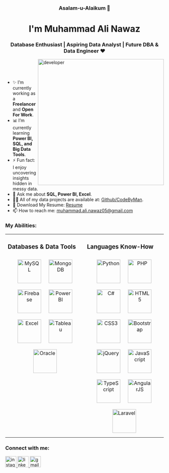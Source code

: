 <!-- Intro Start -->
<div align="center">
<h3><strong>Asalam-u-Alaikum 🤝</strong></h3>
<!-- <img src="header.png" alt="header"> -->
 <h1>I'm Muhammad Ali Nawaz</h1>
<h3>Database Enthusiast | Aspiring Data Analyst | Future DBA & Data Engineer ❤️</h3>
</div>
<img align="right" alt="developer" width="400" src="https://i.pinimg.com/originals/77/29/f4/7729f4ebf5dd3d6754dee0ed5837ef77.gif">
<br>
<br>
<br>
<ul>
    <li>✨ I’m currently working as a <strong>Freelancer</strong> and <strong>Open For Work</strong>.</li>
    <li>📊 I’m currently learning <strong>Power BI, SQL, and Big Data Tools</strong>.</li>
    <li>⚡ Fun fact: I enjoy uncovering insights hidden in messy data.</li>
    <li>💬 Ask me about <strong>SQL, Power BI, Excel</strong>.</li>
    <li>👨‍💻 All of my data projects are available at: <a href="https://github.com/CodeByMan?tab=repositories">Github/CodeByMan</a>.</li>
    <li>🌈 Download My Resume: <a href="https://www.canva.com/design/DAGmm14zCuo/aQRlIZQVy6qORQ9u430aJw/view?utm_content=DAGmm14zCuo&utm_campaign=designshare&utm_medium=link2&utm_source=uniquelinks&utlId=h4d7238dab2">Resume</a></li>
    <li>📫 How to reach me: <a href="mailto:muhammad.ali.nawaz05@gmail.com">muhammad.ali.nawaz05@gmail.com</a></li>
</ul>
<!-- Intro End -->

<!-- Skills Section-->

<h3 align="left">My Abilities:</h3>

<!-- Skills Table Start -->
<table>
  <tr>

<!-- Databases & Tools Start -->
<td valign="top" width="50%">
<h3 align="left">Databases & Data Tools</h3>
<div align="center">  
<a href="https://www.mysql.com/" target="_blank"><img style="margin: 10px" src="https://profilinator.rishav.dev/skills-assets/mysql-original-wordmark.svg" alt="MySQL" height="75" /></a>   
<a href="https://www.mongodb.com/" target="_blank"><img style="margin: 10px" src="https://profilinator.rishav.dev/skills-assets/mongodb-original-wordmark.svg" alt="MongoDB" height="75" /></a>  
<a href="https://firebase.google.com/" target="_blank"><img style="margin: 10px" src="https://profilinator.rishav.dev/skills-assets/firebase.png" alt="Firebase" height="75" /></a>  
<a href="https://powerbi.microsoft.com/" target="_blank"><img style="margin: 10px" src="https://cdn.worldvectorlogo.com/logos/power-bi-1.svg" alt="Power BI" height="75" /></a>  
<a href="https://www.microsoft.com/en-us/microsoft-365/excel" target="_blank"><img style="margin: 10px" src="https://img.icons8.com/color/480/microsoft-excel-2019.png" alt="Excel" height="75" /></a>  
<a href="https://www.tableau.com/" target="_blank"><img style="margin: 10px" src="https://cdn.worldvectorlogo.com/logos/tableau-software.svg" alt="Tableau" height="75" /></a>
<a href="https://www.oracle.com/database/" target="_blank"><img style="margin: 10px" src="https://cdn.worldvectorlogo.com/logos/oracle-6.svg" alt="Oracle" height="75" /></a> 
</div>
</td>
<!-- Databases & Tools End -->

<!-- Programming Languages Start -->
<td valign="top" width="50%">
<h3 align="left">Languages Know-How</h3>
<div align="center">  
<a href="https://www.python.org/" target="_blank"><img style="margin: 10px" src="https://profilinator.rishav.dev/skills-assets/python-original.svg" alt="Python" height="75" /></a>  
<a href="https://www.php.net/" target="_blank"><img style="margin: 10px" src="https://profilinator.rishav.dev/skills-assets/php-original.svg" alt="PHP" height="75" /></a>  
<a href="https://learn.microsoft.com/en-us/dotnet/csharp/" target="_blank"><img style="margin: 10px" src="https://profilinator.rishav.dev/skills-assets/csharp-original.svg" alt="C#" height="75" /></a>  
<a href="https://en.wikipedia.org/wiki/HTML5" target="_blank"><img style="margin: 10px" src="https://profilinator.rishav.dev/skills-assets/html5-original-wordmark.svg" alt="HTML5" height="75" /></a>  
<a href="https://www.w3schools.com/css/" target="_blank"><img style="margin: 10px" src="https://profilinator.rishav.dev/skills-assets/css3-original-wordmark.svg" alt="CSS3" height="75" /></a>  
<a href="https://getbootstrap.com/" target="_blank"><img style="margin: 10px" src="https://profilinator.rishav.dev/skills-assets/bootstrap-plain.svg" alt="Bootstrap" height="75" /></a>  
<a href="https://jquery.com/" target="_blank"><img style="margin: 10px" src="https://profilinator.rishav.dev/skills-assets/jquery.png" alt="jQuery" height="75" /></a>  
<a href="https://www.javascript.com/" target="_blank"><img style="margin: 10px" src="https://profilinator.rishav.dev/skills-assets/javascript-original.svg" alt="JavaScript" height="75" /></a>  
<a href="https://www.typescriptlang.org/" target="_blank"><img style="margin: 10px" src="https://profilinator.rishav.dev/skills-assets/typescript-original.svg" alt="TypeScript" height="75" /></a>  
<a href="https://angularjs.org/" target="_blank"><img style="margin: 10px" src="https://profilinator.rishav.dev/skills-assets/angularjs-original.svg" alt="AngularJS" height="75" /></a>  
<a href="https://laravel.com/" target="_blank"><img style="margin: 10px" src="https://profilinator.rishav.dev/skills-assets/laravel-plain-wordmark.svg" alt="Laravel" height="75" /></a>  
</div>
</td>
<!-- Coding Skills End -->

</tr>
</table>
<!-- Skills Table End -->

<!-- Contact info Start -->
<h3 align="left">Connect with me:</h3>
  <div align="left">
    <a href="https://www.instagram.com/muhammad.ali.nawaz05/" target="_blank">
      <img src="https://img.shields.io/static/v1?message=Instagram&logo=instagram&label=&color=E4405F&logoColor=white&labelColor=&style=for-the-badge" height="35" alt="instagram logo"  />
    </a>
    <a href="https://www.linkedin.com/in/muhammad-ali-nawaz-362627338/" target="_blank">
      <img src="https://img.shields.io/static/v1?message=LinkedIn&logo=linkedin&label=&color=0077B5&logoColor=white&labelColor=&style=for-the-badge" height="35" alt="linkedin logo"  />
    </a>
    <a href="mailto:muhammad.ali.nawaz05@gmail.com" target="_blank">
     <img src="https://img.shields.io/static/v1?message=Gmail&logo=gmail&label=&color=FFCD02&logoColor=white&labelColor=&style=for-the-badge" height="35" alt="gmail logo" />
   </a>
  </div>
<!-- Contact info End -->
